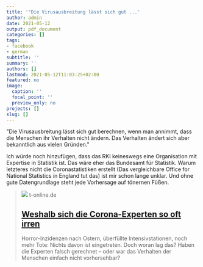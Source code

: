 ```yaml
---
title: '"Die Virusausbreitung lässt sich gut ...'
author: admin
date: 2021-05-12
output: pdf_document
categories: []
tags:
- facebook
- german
subtitle: ''
summary: ''
authors: []
lastmod: 2021-05-12T11:03:25+02:00
featured: no
image:
  caption: ''
  focal_point: ''
  preview_only: no
projects: []
slug: []
---
```

"Die Virusausbreitung lässt sich gut berechnen, wenn man annimmt, dass die Menschen ihr Verhalten nicht ändern. Das Verhalten ändert sich aber bekanntlich aus vielen Gründen."

Ich würde noch hinzufügen, dass das RKI keineswegs eine Organisation mit Expertise in Statistik ist. Das wäre eher das Bundesamt für Statistik. Warum letzteres nicht die Coronastatistiken erstellt (Das vergleichbare Office for National Statistics in England tut das) ist mir schon lange unklar. Und ohne gute Datengrundlage steht jede Vorhersage auf tönernen Füßen.
> [![](https://bilder.t-online.de/b/90/01/32/84/id_90013284/tid_da/lothar-wieler-praesident-des-robert-koch-instituts-rki-das-institut-prognostizierte-eine-extreme-dritte-welle-in-deutschland-.jpg)](https://www.t-online.de/nachrichten/deutschland/id_90013072/falsche-prognosen-weshalb-sich-die-corona-experten-so-oft-irren.html)
> t-online.de
> ## [Weshalb sich die Corona-Experten so oft irren](https://www.t-online.de/nachrichten/deutschland/id_90013072/falsche-prognosen-weshalb-sich-die-corona-experten-so-oft-irren.html)
>
>Horror-Inzidenzen nach Ostern, überfüllte Intensivstationen, noch mehr Tote: Nichts davon ist eingetreten. Doch woran lag das? Haben die Experten falsch gerechnet – oder war das Verhalten der Menschen einfach nicht vorhersehbar?

